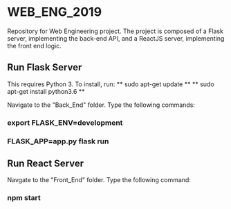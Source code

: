 # WEB_ENG_2019
Repository for Web Engineering project.
The project is composed of a Flask server, implementing the back-end API, and a ReactJS server, implementing the front end logic.


## Run Flask Server

This requires Python 3. To install, run:
** sudo apt-get update **
** sudo apt-get install python3.6 **

Navigate to the "Back_End" folder. Type the following commands:
### export FLASK_ENV=development
### FLASK_APP=app.py flask run


## Run React Server

Navgate to the "Front_End" folder. Type the following command:
### npm start
